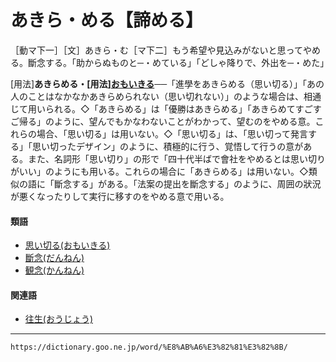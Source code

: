 # あきら・める【諦める】

［動マ下一］［文］あきら・む［マ下二］もう希望や見込みがないと思ってやめる。斷念する。「助からぬものと─・めている」「どしゃ降りで、外出を─・めた」

\[用法\]**あきらめる・\[用法\][おもいきる](https://dictionary.goo.ne.jp/word/%E6%80%9D%E3%81%84%E5%88%87%E3%82%8B/#jn-33217)**──「進學をあきらめる（思い切る）」「あの人のことはなかなかあきらめられない（思い切れない）」のような場合は、相通じて用いられる。◇「あきらめる」は「優勝はあきらめる」「あきらめてすごすご帰る」のように、望んでもかなわないことがわかって、望むのをやめる意。これらの場合、「思い切る」は用いない。◇「思い切る」は、「思い切って発言する」「思い切ったデザイン」のように、積極的に行う、覚悟して行うの意がある。また、名詞形「思い切り」の形で「四十代半ばで會社をやめるとは思い切りがいい」のようにも用いる。これらの場合に「あきらめる」は用いない。◇類似の語に「斷念する」がある。「法案の提出を斷念する」のように、周囲の狀況が悪くなったりして実行に移すのをやめる意で用いる。

#### 類語

-   [思い切る(おもいきる)](https://dictionary.goo.ne.jp/word/%E6%80%9D%E3%81%84%E5%88%87%E3%82%8B/#jn-33217)
-   [斷念(だんねん)](https://dictionary.goo.ne.jp/word/%E6%96%AD%E5%BF%B5/#jn-140514)
-   [観念(かんねん)](https://dictionary.goo.ne.jp/word/%E8%A6%B3%E5%BF%B5/#jn-49384)

#### 関連語

-   [往生(おうじょう)](https://dictionary.goo.ne.jp/word/%E5%BE%80%E7%94%9F/#jn-27742)

---
`https://dictionary.goo.ne.jp/word/%E8%AB%A6%E3%82%81%E3%82%8B/`